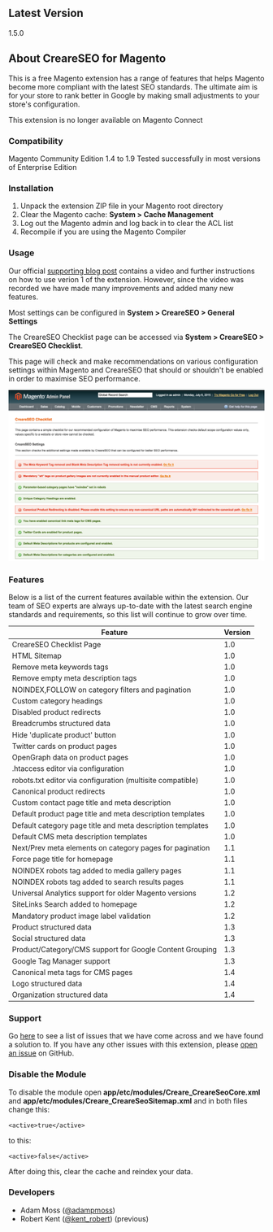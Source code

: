 ## Latest Version

1.5.0

## About CreareSEO for Magento

This is a free Magento extension has a range of features that helps Magento become more compliant with the latest SEO standards. The ultimate aim is for your store to rank better in Google by making small adjustments to your store's configuration. 

This extension is no longer available on Magento Connect

### Compatibility

Magento Community Edition 1.4 to 1.9
Tested successfully in most versions of Enterprise Edition

### Installation

1. Unpack the extension ZIP file in your Magento root directory
2. Clear the Magento cache: **System > Cache Management**
3. Log out the Magento admin and log back in to clear the ACL list
4. Recompile if you are using the Magento Compiler

### Usage

Our official [supporting blog post](http://www.creare.co.uk/creare-seo-magento-extension) contains a video and further instructions on how to use verion 1 of the extension. However, since the video was recorded we have made many improvements and added many new features.

Most settings can be configured in **System > CreareSEO > General Settings**

The CreareSEO Checklist page can be accessed via **System > CreareSEO > CreareSEO Checklist**. 

This page will check and make recommendations on various configuration settings within Magento and CreareSEO that should or shouldn't be enabled in order to maximise SEO performance.

![CreareSEO Checklist](https://github.com/Creare/CreareSEO/blob/master/creareseo-checklist.png)

### Features

Below is a list of the current features available within the extension. Our team of SEO experts are always up-to-date with the latest search engine standards and requirements, so this list will continue to grow over time.

|Feature|Version|
|---|---|
|CreareSEO Checklist Page|1.0|
|HTML Sitemap|1.0|
|Remove meta keywords tags|1.0|
|Remove empty meta description tags|1.0|
|NOINDEX,FOLLOW on category filters and pagination|1.0|
|Custom category headings|1.0|
|Disabled product redirects|1.0|
|Breadcrumbs structured data|1.0|
|Hide 'duplicate product' button|1.0|
|Twitter cards on product pages|1.0|
|OpenGraph data on product pages|1.0|
|.htaccess editor via configuration|1.0|
|robots.txt editor via configuration (multisite compatible)|1.0|
|Canonical product redirects|1.0|
|Custom contact page title and meta description|1.0|
|Default product page title and meta description templates|1.0|
|Default category page title and meta description templates|1.0|
|Default CMS meta description templates|1.0|
|Next/Prev meta elements on category pages for pagination|1.1|
|Force page title for homepage|1.1|
|NOINDEX robots tag added to media gallery pages|1.1|
|NOINDEX robots tag added to search results pages|1.1|
|Universal Analytics support for older Magento versions|1.2|
|SiteLinks Search added to homepage|1.2|
|Mandatory product image label validation|1.2|
|Product structured data|1.3|
|Social structured data|1.3|
|Product/Category/CMS support for Google Content Grouping|1.3|
|Google Tag Manager support|1.3|
|Canonical meta tags for CMS pages|1.4|
|Logo structured data|1.4|
|Organization structured data|1.4|

### Support

Go [here](http://creareseo.custservhq.com/articles/frequently-asked-questions) to see a list of issues that we have come across and we have found a solution to. If you have any other issues with this extension, please [open an issue](https://github.com/Creare/CreareSEO/issues) on GitHub.

### Disable the Module

To disable the module open **app/etc/modules/Creare_CreareSeoCore.xml** and **app/etc/modules/Creare_CreareSeoSitemap.xml** and in both files change this:

    <active>true</active>
to this:

    <active>false</active>

After doing this, clear the cache and reindex your data.

### Developers

- Adam Moss ([@adampmoss](https://twitter.com/adampmoss)) 
- Robert Kent ([@kent_robert](https://twitter.com/kent_robert)) (previous)
